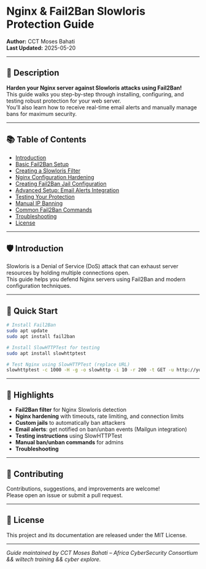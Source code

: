 # Nginx & Fail2Ban Slowloris Protection Guide

**Author:** CCT Moses Bahati  
**Last Updated:** 2025-05-20

---

## 📄 Description

**Harden your Nginx server against Slowloris attacks using Fail2Ban!**  
This guide walks you step-by-step through installing, configuring, and testing robust protection for your web server.  
You’ll also learn how to receive real-time email alerts and manually manage bans for maximum security.

---

## 📚 Table of Contents

- [Introduction](#introduction)
- [Basic Fail2Ban Setup](#basic-fail2ban-setup)
- [Creating a Slowloris Filter](#creating-a-slowloris-filter)
- [Nginx Configuration Hardening](#nginx-configuration-hardening)
- [Creating Fail2Ban Jail Configuration](#creating-fail2ban-jail-configuration)
- [Advanced Setup: Email Alerts Integration](#advanced-setup-email-alerts-integration)
- [Testing Your Protection](#testing-your-protection)
- [Manual IP Banning](#manual-ip-banning)
- [Common Fail2Ban Commands](#common-fail2ban-commands)
- [Troubleshooting](#troubleshooting)
- [License](#license)

---

## 🛡️ Introduction

Slowloris is a Denial of Service (DoS) attack that can exhaust server resources by holding multiple connections open.  
This guide helps you defend Nginx servers using Fail2Ban and modern configuration techniques.

---

## 🚀 Quick Start

```bash
# Install Fail2Ban
sudo apt update
sudo apt install fail2ban

# Install SlowHTTPTest for testing
sudo apt install slowhttptest

# Test Nginx using SlowHTTPTest (replace URL)
slowhttptest -c 1000 -H -g -o slowhttp -i 10 -r 200 -t GET -u http://your-domain-or-ip -x 24 -p 3
```

---

## 📝 Highlights

- **Fail2Ban filter** for Nginx Slowloris detection
- **Nginx hardening** with timeouts, rate limiting, and connection limits
- **Custom jails** to automatically ban attackers
- **Email alerts**: get notified on ban/unban events (Mailgun integration)
- **Testing instructions** using SlowHTTPTest
- **Manual ban/unban commands** for admins
- **Troubleshooting**

---

## 🤝 Contributing

Contributions, suggestions, and improvements are welcome!  
Please open an issue or submit a pull request.

---

## 📄 License

This project and its documentation are released under the MIT License.

---

*Guide maintained by CCT Moses Bahati – Africa CyberSecurity Consortium && wiltech training && cyber explore.*
